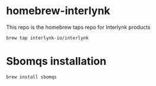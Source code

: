 # homebrew-interlynk

This repo is the homebrew taps repo for Interlynk products

`brew tap interlynk-io/interlynk`


# Sbomqs installation

`brew install sbomqs`


